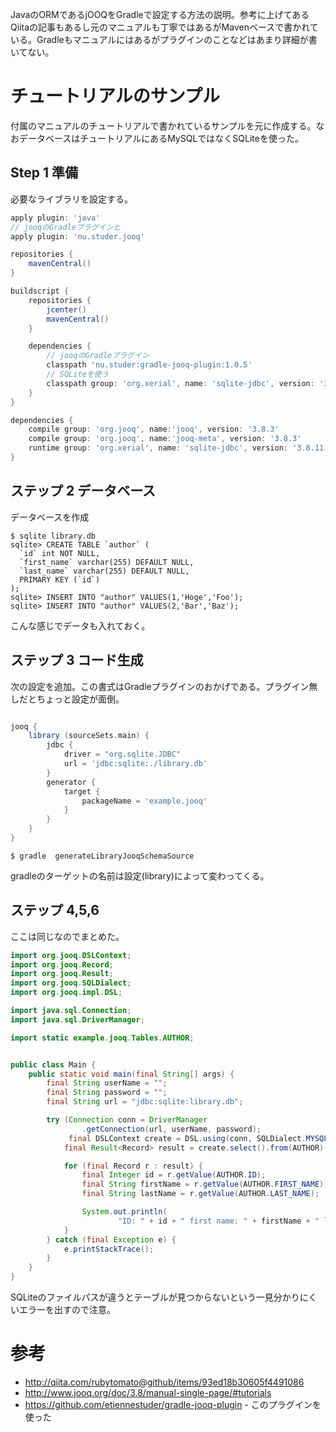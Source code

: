 JavaのORMであるjOOQをGradleで設定する方法の説明。参考に上げてあるQiitaの記事もあるし元のマニュアルも丁寧ではあるがMavenベースで書かれている。Gradleもマニュアルにはあるがプラグインのことなどはあまり詳細が書いてない。

# チュートリアルのサンプル

付属のマニュアルのチュートリアルで書かれているサンプルを元に作成する。なおデータベースはチュートリアルにあるMySQLではなくSQLiteを使った。

## Step 1 準備
必要なライブラリを設定する。

```build.gradle
apply plugin: 'java'
// jooqのGradleプラグインと
apply plugin: 'nu.studer.jooq'

repositories {
    mavenCentral()
}

buildscript {
    repositories {
        jcenter()
        mavenCentral()
    }

    dependencies {
        // jooqのGradleプラグイン
        classpath 'nu.studer:gradle-jooq-plugin:1.0.5'
        // SQLiteを使う
        classpath group: 'org.xerial', name: 'sqlite-jdbc', version: '3.8.11.2'
    }
}

dependencies {
    compile group: 'org.jooq', name:'jooq', version: '3.8.3'
    compile group: 'org.jooq', name:'jooq-meta', version: '3.8.3'
    runtime group: 'org.xerial', name: 'sqlite-jdbc', version: '3.8.11.2'
}
```

## ステップ 2 データベース
データベースを作成

```
$ sqlite library.db
sqlite> CREATE TABLE `author` (
  `id` int NOT NULL,
  `first_name` varchar(255) DEFAULT NULL,
  `last_name` varchar(255) DEFAULT NULL,
  PRIMARY KEY (`id`)
);
sqlite> INSERT INTO "author" VALUES(1,'Hoge','Foo');
sqlite> INSERT INTO "author" VALUES(2,'Bar','Baz');
```
こんな感じでデータも入れておく。

## ステップ 3 コード生成
次の設定を追加。この書式はGradleプラグインのおかげである。プラグイン無しだとちょっと設定が面倒。

```build.gradle

jooq {
    library (sourceSets.main) {
        jdbc {
            driver = "org.sqlite.JDBC"
            url = 'jdbc:sqlite:./library.db'
        }
        generator {
            target {
                packageName = 'example.jooq'
            }
        }
    }
}
```

```
$ gradle  generateLibraryJooqSchemaSource
```

gradleのターゲットの名前は設定(library)によって変わってくる。

## ステップ 4,5,6 
ここは同じなのでまとめた。

```Main.java
import org.jooq.DSLContext;
import org.jooq.Record;
import org.jooq.Result;
import org.jooq.SQLDialect;
import org.jooq.impl.DSL;

import java.sql.Connection;
import java.sql.DriverManager;

import static example.jooq.Tables.AUTHOR;


public class Main {
    public static void main(final String[] args) {
        final String userName = "";
        final String password = "";
        final String url = "jdbc:sqlite:library.db";

        try (Connection conn = DriverManager
                .getConnection(url, userName, password);
             final DSLContext create = DSL.using(conn, SQLDialect.MYSQL)) {
            final Result<Record> result = create.select().from(AUTHOR).fetch();

            for (final Record r : result) {
                final Integer id = r.getValue(AUTHOR.ID);
                final String firstName = r.getValue(AUTHOR.FIRST_NAME);
                final String lastName = r.getValue(AUTHOR.LAST_NAME);

                System.out.println(
                        "ID: " + id + " first name: " + firstName + " last name: " + lastName);
            }
        } catch (final Exception e) {
            e.printStackTrace();
        }
    }
}
```

SQLiteのファイルパスが違うとテーブルが見つからないという一見分かりにくいエラーを出すので注意。



# 参考
* http://qiita.com/rubytomato@github/items/93ed18b30605f4491086
* http://www.jooq.org/doc/3.8/manual-single-page/#tutorials
* https://github.com/etiennestuder/gradle-jooq-plugin - このプラグインを使った
